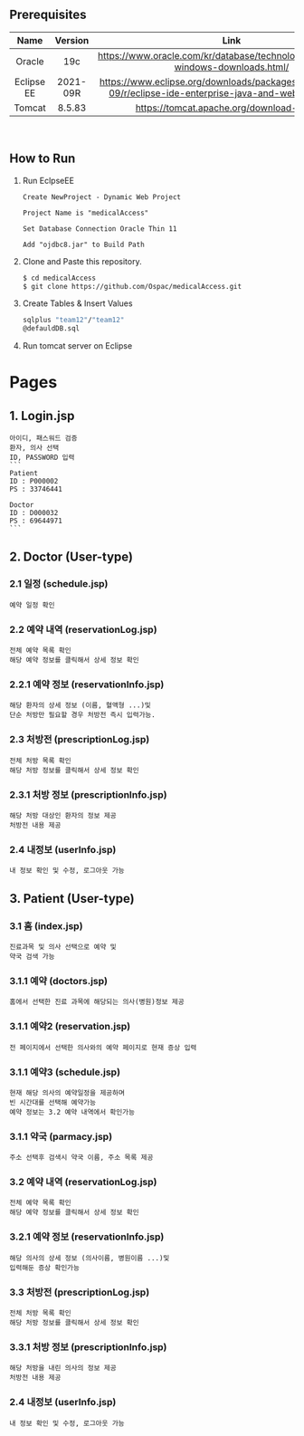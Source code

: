 ## Prerequisites

|      Name      | Version  |                    Link                    |
| :------------: | :------: | :----------------------------------------: |
|     Oracle     | 19c     | <https://www.oracle.com/kr/database/technologies/oracle19c-windows-downloads.html/>  |
|   Eclipse EE   | 2021-09R| <https://www.eclipse.org/downloads/packages/release/2021-09/r/eclipse-ide-enterprise-java-and-web-developers/> |
|   Tomcat       | 8.5.83  | <https://tomcat.apache.org/download-80.cgi/> |

&nbsp;

## How to Run
1. Run EclpseEE
    ```
    Create NewProject - Dynamic Web Project

    Project Name is "medicalAccess"

    Set Database Connection Oracle Thin 11

    Add "ojdbc8.jar" to Build Path
    ```

1. Clone and Paste this repository.

   ```bash
   $ cd medicalAccess
   $ git clone https://github.com/Ospac/medicalAccess.git
   ```

1. Create Tables & Insert Values
    ```bash
    sqlplus "team12"/"team12"
    @defauldDB.sql
    ```

1. Run tomcat server on Eclipse

# Pages

## 1. Login.jsp
    아이디, 패스워드 검증
    환자, 의사 선택
    ID, PASSWORD 입력
    ```
    Patient
    ID : P000002
    PS : 33746441
    
    Doctor
    ID : D000032
    PS : 69644971
    ```
       
## 2. Doctor (User-type)
### 2.1 일정 (schedule.jsp)
    예약 일정 확인
### 2.2 예약 내역 (reservationLog.jsp)
    전체 예약 목록 확인
    해당 예약 정보를 클릭해서 상세 정보 확인

### 2.2.1 예약 정보 (reservationInfo.jsp)
    해당 환자의 상세 정보 (이름, 혈액형 ...)및 
    단순 처방만 필요할 경우 처방전 즉시 입력가능.

### 2.3 처방전 (prescriptionLog.jsp)
    전체 처방 목록 확인
    해당 처방 정보를 클릭해서 상세 정보 확인

### 2.3.1 처방 정보 (prescriptionInfo.jsp)
    해당 처방 대상인 환자의 정보 제공
    처방전 내용 제공

### 2.4 내정보 (userInfo.jsp)
    내 정보 확인 및 수정, 로그아웃 가능



    


## 3. Patient (User-type)
### 3.1 홈 (index.jsp)
    진료과목 및 의사 선택으로 예약 및
    약국 검색 가능

### 3.1.1 예약 (doctors.jsp)
    홈에서 선택한 진료 과목에 해당되는 의사(병원)정보 제공

### 3.1.1 예약2 (reservation.jsp)
    전 페이지에서 선택한 의사와의 예약 페이지로 현재 증상 입력

### 3.1.1 예약3 (schedule.jsp)
    현재 해당 의사의 예약일정을 제공하며
    빈 시간대를 선택해 예약가능
    예약 정보는 3.2 예약 내역에서 확인가능

### 3.1.1 약국 (parmacy.jsp)
    주소 선택후 검색시 약국 이름, 주소 목록 제공

### 3.2 예약 내역 (reservationLog.jsp)
    전체 예약 목록 확인
    해당 예약 정보를 클릭해서 상세 정보 확인

### 3.2.1 예약 정보 (reservationInfo.jsp)
    해당 의사의 상세 정보 (의사이름, 병원이름 ...)및 
    입력해둔 증상 확인가능

### 3.3 처방전 (prescriptionLog.jsp)
    전체 처방 목록 확인
    해당 처방 정보를 클릭해서 상세 정보 확인

### 3.3.1 처방 정보 (prescriptionInfo.jsp)
    해당 처방을 내린 의사의 정보 제공
    처방전 내용 제공

### 2.4 내정보 (userInfo.jsp)
    내 정보 확인 및 수정, 로그아웃 가능
